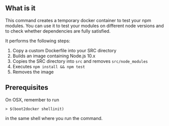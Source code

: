 What is it
----------

This command creates a temporary docker container to test your npm
modules. You can use it to test your modules on different node versions
and to check whether dependencies are fully satisfied.

It performs the following steps:

1. Copy a custom Dockerfile into your SRC directory
2. Builds an image containing Node.js 10.x
3. Copies the SRC directory into `src` and removes `src/node_modules`
4. Executes `npm install && npm test`
5. Removes the image

Prerequisites
-------------

On OSX, remember to run

    > $(boot2docker shellinit)

in the same shell where you run the command.
